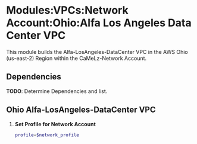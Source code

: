 # Modules:VPCs:Network Account:Ohio:Alfa Los Angeles Data Center VPC

This module builds the Alfa-LosAngeles-DataCenter VPC in the AWS Ohio (us-east-2) Region within the CaMeLz-Network Account.

## Dependencies

**TODO**: Determine Dependencies and list.

## Ohio Alfa-LosAngeles-DataCenter VPC

1. **Set Profile for Network Account**

    ```bash
    profile=$network_profile
    ```
